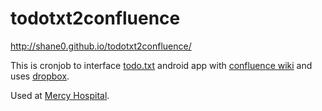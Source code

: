 # todotxt2confluence

<http://shane0.github.io/todotxt2confluence/>

This is cronjob to interface [todo.txt](http://todotxt.com/) android app with [confluence wiki](https://www.atlassian.com/software/confluence) and uses [dropbox](https://www.dropbox.com/).

Used at [Mercy Hospital](https://www.mercyiowacity.org/).


